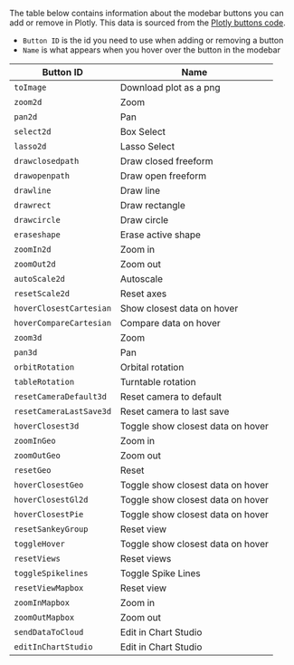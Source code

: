 The table below contains information about the modebar buttons you can add or remove in Plotly. This data is sourced from the [Plotly buttons code](https://github.com/plotly/plotly.js/blob/master/src/components/modebar/buttons.js).

- `Button ID` is the id you need to use when adding or removing a button
- `Name` is what appears when you hover over the button in the modebar

| Button ID  | Name |
| ------------- | ------------- |
| `toImage` | Download plot as a png |
| `zoom2d` | Zoom |
| `pan2d` | Pan |
| `select2d` | Box Select |
| `lasso2d` | Lasso Select |
| `drawclosedpath` | Draw closed freeform |
| `drawopenpath` | Draw open freeform |
| `drawline` | Draw line |
| `drawrect` | Draw rectangle |
| `drawcircle` | Draw circle |
| `eraseshape` | Erase active shape |
| `zoomIn2d` | Zoom in |
| `zoomOut2d` | Zoom out |
| `autoScale2d` | Autoscale |
| `resetScale2d` | Reset axes |
| `hoverClosestCartesian` | Show closest data on hover |
| `hoverCompareCartesian` | Compare data on hover |
| `zoom3d` | Zoom |
| `pan3d` | Pan |
| `orbitRotation` | Orbital rotation |
| `tableRotation` | Turntable rotation |
| `resetCameraDefault3d` | Reset camera to default |
| `resetCameraLastSave3d` | Reset camera to last save |
| `hoverClosest3d` | Toggle show closest data on hover |
| `zoomInGeo` | Zoom in |
| `zoomOutGeo` | Zoom out |
| `resetGeo` | Reset |
| `hoverClosestGeo` | Toggle show closest data on hover |
| `hoverClosestGl2d` | Toggle show closest data on hover |
| `hoverClosestPie` | Toggle show closest data on hover |
| `resetSankeyGroup` | Reset view |
| `toggleHover` | Toggle show closest data on hover |
| `resetViews` | Reset views |
| `toggleSpikelines` | Toggle Spike Lines |
| `resetViewMapbox` | Reset view |
| `zoomInMapbox` | Zoom in |
| `zoomOutMapbox` | Zoom out |
| `sendDataToCloud` | Edit in Chart Studio |
| `editInChartStudio` | Edit in Chart Studio |



